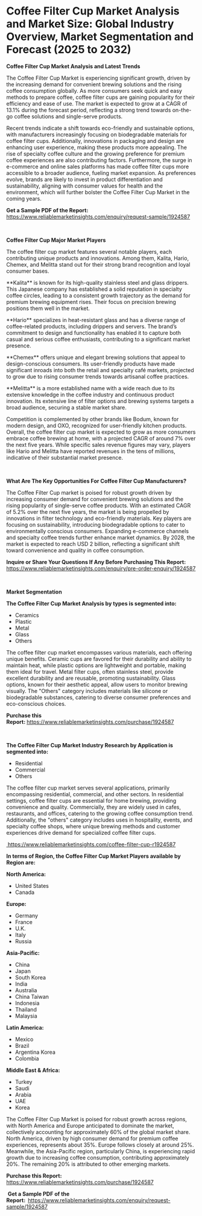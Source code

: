 <p><h1>Coffee Filter Cup Market Analysis and Market Size: Global Industry Overview, Market Segmentation and Forecast (2025 to 2032)</h1></p><p><strong>Coffee Filter Cup Market Analysis and Latest Trends</strong></p>
<p><p>The Coffee Filter Cup Market is experiencing significant growth, driven by the increasing demand for convenient brewing solutions and the rising coffee consumption globally. As more consumers seek quick and easy methods to prepare coffee, coffee filter cups are gaining popularity for their efficiency and ease of use. The market is expected to grow at a CAGR of 13.1% during the forecast period, reflecting a strong trend towards on-the-go coffee solutions and single-serve products.</p><p>Recent trends indicate a shift towards eco-friendly and sustainable options, with manufacturers increasingly focusing on biodegradable materials for coffee filter cups. Additionally, innovations in packaging and design are enhancing user experience, making these products more appealing. The rise of specialty coffee culture and the growing preference for premium coffee experiences are also contributing factors. Furthermore, the surge in e-commerce and online sales platforms has made coffee filter cups more accessible to a broader audience, fueling market expansion. As preferences evolve, brands are likely to invest in product differentiation and sustainability, aligning with consumer values for health and the environment, which will further bolster the Coffee Filter Cup Market in the coming years.</p></p>
<p><strong>Get a Sample PDF of the Report:&nbsp;</strong> <a href="https://www.reliablemarketinsights.com/enquiry/request-sample/1924587?utm_campaign=2593&utm_medium=2&utm_source=Github&utm_content=ia&utm_term=15042025&utm_id=coffee-filter-cup">https://www.reliablemarketinsights.com/enquiry/request-sample/1924587</a></p>
<p>&nbsp;</p>
<p><strong>Coffee Filter Cup Major Market Players</strong></p>
<p><p>The coffee filter cup market features several notable players, each contributing unique products and innovations. Among them, Kalita, Hario, Chemex, and Melitta stand out for their strong brand recognition and loyal consumer bases.</p><p>**Kalita** is known for its high-quality stainless steel and glass drippers. This Japanese company has established a solid reputation in specialty coffee circles, leading to a consistent growth trajectory as the demand for premium brewing equipment rises. Their focus on precision brewing positions them well in the market.</p><p>**Hario** specializes in heat-resistant glass and has a diverse range of coffee-related products, including drippers and servers. The brand’s commitment to design and functionality has enabled it to capture both casual and serious coffee enthusiasts, contributing to a significant market presence.</p><p>**Chemex** offers unique and elegant brewing solutions that appeal to design-conscious consumers. Its user-friendly products have made significant inroads into both the retail and specialty café markets, projected to grow due to rising consumer trends towards artisanal coffee practices.</p><p>**Melitta** is a more established name with a wide reach due to its extensive knowledge in the coffee industry and continuous product innovation. Its extensive line of filter options and brewing systems targets a broad audience, securing a stable market share.</p><p>Competition is complemented by other brands like Bodum, known for modern design, and OXO, recognized for user-friendly kitchen products. Overall, the coffee filter cup market is expected to grow as more consumers embrace coffee brewing at home, with a projected CAGR of around 7% over the next five years. While specific sales revenue figures may vary, players like Hario and Melitta have reported revenues in the tens of millions, indicative of their substantial market presence.</p></p>
<p>&nbsp;</p>
<p><strong>What Are The Key Opportunities For Coffee Filter Cup Manufacturers?</strong></p>
<p><p>The Coffee Filter Cup market is poised for robust growth driven by increasing consumer demand for convenient brewing solutions and the rising popularity of single-serve coffee products. With an estimated CAGR of 5.2% over the next five years, the market is being propelled by innovations in filter technology and eco-friendly materials. Key players are focusing on sustainability, introducing biodegradable options to cater to environmentally conscious consumers. Expanding e-commerce channels and specialty coffee trends further enhance market dynamics. By 2028, the market is expected to reach USD 2 billion, reflecting a significant shift toward convenience and quality in coffee consumption.</p></p>
<p><strong>Inquire or Share Your Questions If Any Before Purchasing This Report:</strong> <a href="https://www.reliablemarketinsights.com/enquiry/pre-order-enquiry/1924587?utm_campaign=2593&utm_medium=2&utm_source=Github&utm_content=ia&utm_term=15042025&utm_id=coffee-filter-cup">https://www.reliablemarketinsights.com/enquiry/pre-order-enquiry/1924587</a></p>
<p>&nbsp;</p>
<p><strong>Market Segmentation</strong></p>
<p><strong>The Coffee Filter Cup Market Analysis by types is segmented into:</strong></p>
<p><ul><li>Ceramics</li><li>Plastic</li><li>Metal</li><li>Glass</li><li>Others</li></ul></p>
<p><p>The coffee filter cup market encompasses various materials, each offering unique benefits. Ceramic cups are favored for their durability and ability to maintain heat, while plastic options are lightweight and portable, making them ideal for travel. Metal filter cups, often stainless steel, provide excellent durability and are reusable, promoting sustainability. Glass options, known for their aesthetic appeal, allow users to monitor brewing visually. The "Others" category includes materials like silicone or biodegradable substances, catering to diverse consumer preferences and eco-conscious choices.</p></p>
<p><strong>Purchase this Report:&nbsp;</strong><a href="https://www.reliablemarketinsights.com/purchase/1924587?utm_campaign=2593&utm_medium=2&utm_source=Github&utm_content=ia&utm_term=15042025&utm_id=coffee-filter-cup">https://www.reliablemarketinsights.com/purchase/1924587</a></p>
<p>&nbsp;</p>
<p><strong>The Coffee Filter Cup Market Industry Research by Application is segmented into:</strong></p>
<p><ul><li>Residential</li><li>Commercial</li><li>Others</li></ul></p>
<p><p>The coffee filter cup market serves several applications, primarily encompassing residential, commercial, and other sectors. In residential settings, coffee filter cups are essential for home brewing, providing convenience and quality. Commercially, they are widely used in cafes, restaurants, and offices, catering to the growing coffee consumption trend. Additionally, the "others" category includes uses in hospitality, events, and specialty coffee shops, where unique brewing methods and customer experiences drive demand for specialized coffee filter cups.</p></p>
<p><a href="https://www.reliablemarketinsights.com/coffee-filter-cup-r1924587?utm_campaign=2593&utm_medium=2&utm_source=Github&utm_content=ia&utm_term=15042025&utm_id=coffee-filter-cup">&nbsp;https://www.reliablemarketinsights.com/coffee-filter-cup-r1924587</a></p>
<p><strong>In terms of Region, the Coffee Filter Cup Market Players available by Region are:</strong></p>
<p>
    <p> <strong> North America: </strong>
        <ul>
            <li>United States</li>
            <li>Canada</li>
        </ul>
        </p> 
    <p> <strong> Europe: </strong>
        <ul>
            <li>Germany</li>
            <li>France</li>
            <li>U.K.</li>
            <li>Italy</li>
            <li>Russia</li>
        </ul>
        </p> 
    <p> <strong> Asia-Pacific: </strong>
        <ul>
            <li>China</li>
            <li>Japan</li>
            <li>South Korea</li>
            <li>India</li>
            <li>Australia</li>
            <li>China Taiwan</li>
            <li>Indonesia</li>
            <li>Thailand</li>
            <li>Malaysia</li>
        </ul>
        </p> 
    <p> <strong> Latin America: </strong>
        <ul>
            <li>Mexico</li>
            <li>Brazil</li>
            <li>Argentina Korea</li>
            <li>Colombia</li>
        </ul>
        </p> 
    <p> <strong> Middle East & Africa: </strong>
        <ul>
            <li>Turkey</li>
            <li>Saudi</li>
            <li>Arabia</li>
            <li>UAE</li>
            <li>Korea</li>
        </ul>
    </p>
    </p>
<p><p>The Coffee Filter Cup Market is poised for robust growth across regions, with North America and Europe anticipated to dominate the market, collectively accounting for approximately 60% of the global market share. North America, driven by high consumer demand for premium coffee experiences, represents about 35%. Europe follows closely at around 25%. Meanwhile, the Asia-Pacific region, particularly China, is experiencing rapid growth due to increasing coffee consumption, contributing approximately 20%. The remaining 20% is attributed to other emerging markets.</p></p>
<p><strong>Purchase this Report: </strong><a href="https://www.reliablemarketinsights.com/purchase/1924587?utm_campaign=2593&utm_medium=2&utm_source=Github&utm_content=ia&utm_term=15042025&utm_id=coffee-filter-cup">https://www.reliablemarketinsights.com/purchase/1924587</a></p>
<p>&nbsp;<strong>Get a Sample PDF of the Report:&nbsp;&nbsp;</strong><a href="https://www.reliablemarketinsights.com/enquiry/request-sample/1924587?utm_campaign=2593&utm_medium=2&utm_source=Github&utm_content=ia&utm_term=15042025&utm_id=coffee-filter-cup">https://www.reliablemarketinsights.com/enquiry/request-sample/1924587</a></p>
<p><strong></strong></p>
<p><p></p><p></p><p></p></p>